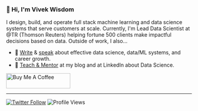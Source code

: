<!--
**vivekwisdom/vivekwisdom** is a ✨ _special_ ✨ repository because its `README.md` (this file) appears on your GitHub profile.

Here are some ideas to get you started:

- 🔭 I’m currently working on ...
- 🌱 I’m currently learning ...
- 👯 I’m looking to collaborate on ...
- 🤔 I’m looking for help with ...
- 💬 Ask me about ...
- 📫 How to reach me: ...
- 😄 Pronouns: ...
- ⚡ Fun fact: ...
-->

### 👋 Hi, I'm Vivek Wisdom

I design, build, and operate full stack machine learning and data science systems that serve customers at scale. Currently, I'm Lead Data Scientist at @TR (Thomson Reuters) helping fortune 500 clients make impactful decisions based on data. Outside of work, I also...

- 📝 [Write](https://blog.vivekwisdom.com/) & [speak](https://www.youtube.com/c/VivekWisdomOfficial) about effective data science, data/ML systems, and career growth.
- 🧠 [Teach & Mentor](https://www.linkedin.com/in/vivekwisdom/) at my blog and at LinkedIn about Data Science.


<a href="https://www.buymeacoffee.com/vivekwisdom" target="_blank"><img src="https://cdn.buymeacoffee.com/buttons/default-orange.png" alt="Buy Me A Coffee" height="41" width="174"></a>

---
[![Twitter Follow](https://img.shields.io/twitter/follow/thevivekwisdom?label=Follow&style=social)](https://twitter.com/thevivekwisdom) ![Profile Views](https://gpvc.arturio.dev/vivekwisdom)
